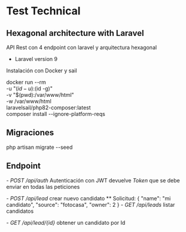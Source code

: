 # Test Technical

## Hexagonal architecture with Laravel

API Rest con 4 endpoint con laravel y arquitectura hexagonal

- Laravel version 9

Instalación con Docker y sail

docker run --rm \
    -u "$(id -u):$(id -g)" \
    -v "$(pwd):/var/www/html" \
    -w /var/www/html \
    laravelsail/php82-composer:latest \
    composer install --ignore-platform-reqs

## Migraciones

php artisan migrate --seed

## Endpoint

*- POST /api/auth*
   Autenticación con JWT devuelve *Token* que se debe enviar en todas las peticiones

*- POST /api/lead* crear nuevo candidato
    ** Solicitud: {
        "name": "mi candidato",
        "source": "fotocasa",
        "owner": 2
    }
*- GET /api/leads* listar candidatos

*- GET /api/lead/{id}* obtener un candidato por Id
